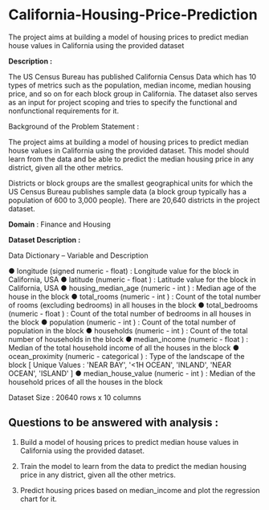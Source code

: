 # California-Housing-Price-Prediction
The project aims at building a model of housing prices to predict median house values in California using the provided dataset

**Description :**

The US Census Bureau has published California Census Data which has 10 types of metrics such as the population, median income, median housing price, and so on for each block group in California. The dataset also serves as an input for project scoping and tries to specify the functional and nonfunctional requirements for it.

Background of the Problem Statement :

The project aims at building a model of housing prices to predict median house values in California using the provided dataset. This model should learn from the data and be able to predict the median housing price in any district, given all the other metrics.

Districts or block groups are the smallest geographical units for which the US Census Bureau
publishes sample data (a block group typically has a population of 600 to 3,000 people). There are 20,640 districts in the project dataset.

**Domain** : Finance and Housing

**Dataset Description :**

Data Dictionary – Variable and Description

●	longitude (signed numeric - float) : Longitude value for the block in California, USA
●	latitude (numeric - float ) : Latitude value for the block in California, USA
●	housing_median_age (numeric - int ) : Median age of the house in the block
●	total_rooms (numeric - int ) : Count of the total number of rooms (excluding bedrooms) in all houses in the block
●	total_bedrooms (numeric - float ) : Count of the total number of bedrooms in all houses in the block
●	population (numeric - int ) : Count of the total number of population in the block
●	households (numeric - int ) : Count of the total number of households in the block
●	median_income (numeric - float ) : Median of the total household income of all the houses in the block
●	ocean_proximity (numeric - categorical ) : Type of the landscape of the block
[ Unique Values : 'NEAR BAY', '<1H OCEAN', 'INLAND', 'NEAR OCEAN', 'ISLAND'  ]
●	median_house_value (numeric - int ) : Median of the household prices of all the houses in the block

Dataset Size : 20640 rows x 10 columns

## **Questions to be answered with analysis :**

1. Build a model of housing prices to predict median house values in California using the provided dataset.

2. Train the model to learn from the data to predict the median housing price in any district, given all the other metrics.

3. Predict housing prices based on median_income and plot the regression chart for it.

